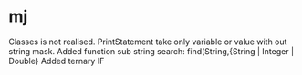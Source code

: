 # mj
Classes is not realised.
PrintStatement take only variable or value with out string mask.
Added function sub string search: find(String,{String | Integer | Double}
Added ternary IF
